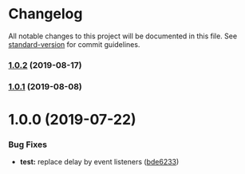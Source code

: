 # Changelog

All notable changes to this project will be documented in this file. See [standard-version](https://github.com/conventional-changelog/standard-version) for commit guidelines.

### [1.0.2](https://github.com/Hostabee/hostabee-element/compare/v1.0.1...v1.0.2) (2019-08-17)



### [1.0.1](https://github.com/Hostabee/hostabee-element/compare/v1.0.0...v1.0.1) (2019-08-08)



<a name="1.0.0"></a>
# 1.0.0 (2019-07-22)


### Bug Fixes

* **test:** replace delay by event listeners ([bde6233](https://github.com/Hostabee/hostabee-element/commit/bde6233))
